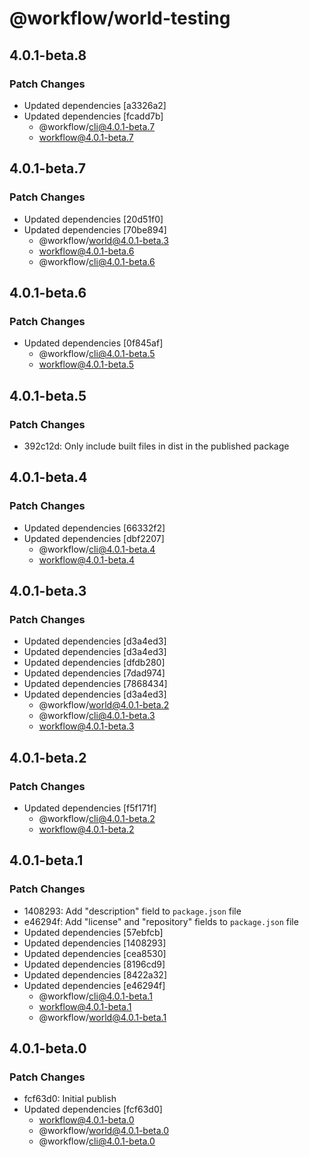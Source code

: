 # @workflow/world-testing

## 4.0.1-beta.8

### Patch Changes

- Updated dependencies [a3326a2]
- Updated dependencies [fcadd7b]
  - @workflow/cli@4.0.1-beta.7
  - workflow@4.0.1-beta.7

## 4.0.1-beta.7

### Patch Changes

- Updated dependencies [20d51f0]
- Updated dependencies [70be894]
  - @workflow/world@4.0.1-beta.3
  - workflow@4.0.1-beta.6
  - @workflow/cli@4.0.1-beta.6

## 4.0.1-beta.6

### Patch Changes

- Updated dependencies [0f845af]
  - @workflow/cli@4.0.1-beta.5
  - workflow@4.0.1-beta.5

## 4.0.1-beta.5

### Patch Changes

- 392c12d: Only include built files in dist in the published package

## 4.0.1-beta.4

### Patch Changes

- Updated dependencies [66332f2]
- Updated dependencies [dbf2207]
  - @workflow/cli@4.0.1-beta.4
  - workflow@4.0.1-beta.4

## 4.0.1-beta.3

### Patch Changes

- Updated dependencies [d3a4ed3]
- Updated dependencies [d3a4ed3]
- Updated dependencies [dfdb280]
- Updated dependencies [7dad974]
- Updated dependencies [7868434]
- Updated dependencies [d3a4ed3]
  - @workflow/world@4.0.1-beta.2
  - @workflow/cli@4.0.1-beta.3
  - workflow@4.0.1-beta.3

## 4.0.1-beta.2

### Patch Changes

- Updated dependencies [f5f171f]
  - @workflow/cli@4.0.1-beta.2
  - workflow@4.0.1-beta.2

## 4.0.1-beta.1

### Patch Changes

- 1408293: Add "description" field to `package.json` file
- e46294f: Add "license" and "repository" fields to `package.json` file
- Updated dependencies [57ebfcb]
- Updated dependencies [1408293]
- Updated dependencies [cea8530]
- Updated dependencies [8196cd9]
- Updated dependencies [8422a32]
- Updated dependencies [e46294f]
  - @workflow/cli@4.0.1-beta.1
  - workflow@4.0.1-beta.1
  - @workflow/world@4.0.1-beta.1

## 4.0.1-beta.0

### Patch Changes

- fcf63d0: Initial publish
- Updated dependencies [fcf63d0]
  - workflow@4.0.1-beta.0
  - @workflow/world@4.0.1-beta.0
  - @workflow/cli@4.0.1-beta.0
